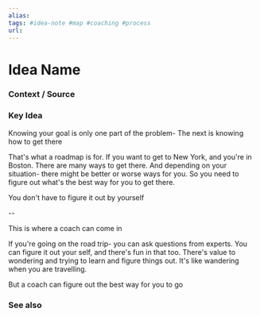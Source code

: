 ```yaml
---
alias: 
tags: #idea-note #map #coaching #process
url:
---
```

# Idea Name

### Context / Source


### Key Idea

Knowing your goal is only one part of the problem- The next is knowing how to get there

That's what a roadmap is for. If you want to get to New York, and you're in Boston. There are many ways to get there. And depending on your situation- there might be better or worse ways for you. So you need to figure out what's the best way for you to get there.

You don't have to figure it out by yourself

--

This is where a coach can come in

If you're going on the road trip- you can ask questions from experts. You can figure it out your self, and there's fun in that too. There's value to wondering and trying to learn and figure things out. It's like wandering when you are travelling.

But a coach can figure out the best way for you to go

### See also
